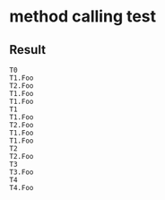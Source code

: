 # method calling test

## Result

```
T0
T1.Foo
T2.Foo
T1.Foo
T1.Foo
T1
T1.Foo
T2.Foo
T1.Foo
T1.Foo
T2
T2.Foo
T3
T3.Foo
T4
T4.Foo
```
